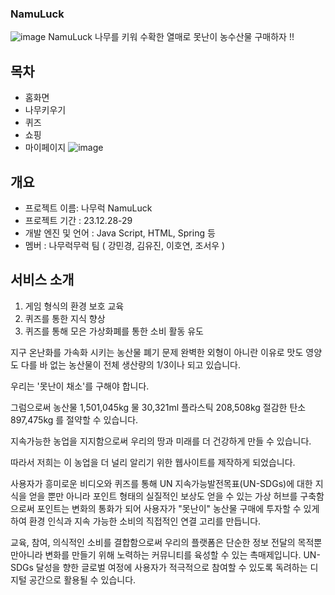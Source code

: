 ### NamuLuck

![image](https://github.com/howooyeon/NamuLuck/assets/109477788/be1a88f1-dff2-41e7-9dbd-8135d8749e27)
NamuLuck
나무를 키워 수확한 열매로 못난이 농수산물 구매하자 !!


## 목차
- 홈화면
- 나무키우기
- 퀴즈
- 쇼핑
- 마이페이지
![image](https://github.com/howooyeon/NamuLuck/assets/109477788/3d2e8046-ac86-44cd-a2fd-0a46fdbb5567)



## 개요
- 프로젝트 이름: 나무럭 NamuLuck
- 프로젝트 기간 : 23.12.28-29
- 개발 엔진 및 언어 : Java Script, HTML, Spring 등
- 멤버 : 나무럭무럭 팀 ( 강민경, 김유진, 이호연, 조서우 )

## 서비스 소개
1. 게임 형식의 환경 보호 교육
2. 퀴즈를 통한 지식 향상
3. 퀴즈를 통해 모은 가상화폐를 통한 소비 활동 유도

지구 온난화를 가속화 시키는 농산물 폐기 문제
완벽한 외형이 아니란 이유로 
맛도 영양도 다를 바 없는 농산물이
전체 생산량의 1/3이나 되고 있습니다.

우리는 '못난이 채소'를 구해야 합니다. 

그럼으로써 농산물 1,501,045kg 물 30,321ml 플라스틱 208,508kg 절감한 탄소 897,475kg 를 절약할 수 있습니다. 



지속가능한 농업을 지지함으로써 우리의 땅과 미래를 더 건강하게 만들 수 있습니다.

따라서 저희는 이 농업을 더 널리 알리기 위한 웹사이트를 제작하게 되었습니다.

사용자가 흥미로운 비디오와 퀴즈를 통해 UN 지속가능발전목표(UN-SDGs)에 대한 지식을 얻을 뿐만 아니라 포인트 형태의 실질적인 보상도 얻을 수 있는 가상 허브를 구축함으로써   포인트는 변화의 통화가 되어 사용자가 "못난이" 농산물 구매에 투자할 수 있게 하여 환경 인식과 지속 가능한 소비의 직접적인 연결 고리를 만듭니다.

교육, 참여, 의식적인 소비를 결합함으로써 우리의 플랫폼은 단순한 정보 전달의 목적뿐만아니라 변화를 만들기 위해 노력하는 커뮤니티를 육성할 수 있는 촉매제입니다. UN-SDGs 달성을 향한 글로벌 여정에 사용자가 적극적으로 참여할 수 있도록 독려하는 디지털 공간으로 활용될 수 있습니다.
